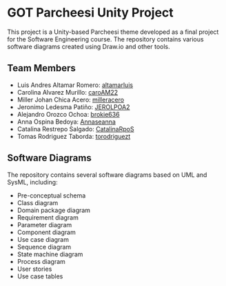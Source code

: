 # GOT Parcheesi Unity Project

This project is a Unity-based Parcheesi theme developed as a final project for the Software Engineering course. The repository contains various software diagrams created using Draw.io and other tools.

## Team Members
- Luis Andres Altamar Romero: [altamarluis](https://github.com/altamarluis)
- Carolina Alvarez Murillo: [caroAM22](https://github.com/caroAM22)
- Miller Johan Chica Acero: [milleracero](https://github.com/milleracero)
- Jeronimo Ledesma Patiño: [JEROLPOA2](https://github.com/JEROLPOA2)
- Alejandro Orozco Ochoa: [brokie636](https://github.com/brokie636)
- Anna Ospina Bedoya: [Annaseanna](https://github.com/Annaseanna)
- Catalina Restrepo Salgado: [CatalinaRpoS](https://github.com/CatalinaRpoS)
- Tomas Rodriguez Taborda: [torodriguezt](https://github.com/torodriguezt)

## Software Diagrams
The repository contains several software diagrams based on UML and SysML, including:
- Pre-conceptual schema
- Class diagram
- Domain package diagram
- Requirement diagram
- Parameter diagram
- Component diagram
- Use case diagram
- Sequence diagram
- State machine diagram
- Process diagram
- User stories
- Use case tables
